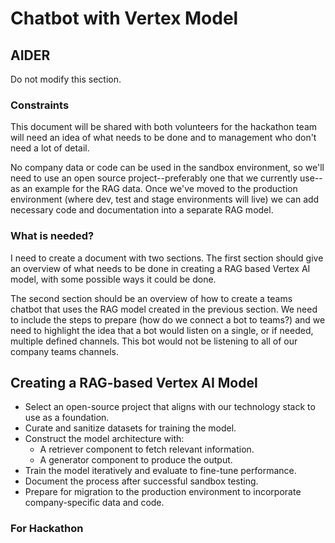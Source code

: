 # Chatbot with Vertex Model

## AIDER

Do not modify this section.

### Constraints

This document will be shared with both volunteers for the hackathon team will
need an idea of what needs to be done and to management who don't need a lot
of detail.

No company data or code can be used in the sandbox environment, so we'll need
to use an open source project--preferably one that we currently use--as an
example for the RAG data. Once we've moved to the production environment
(where dev, test and stage environments will live) we can add necessary code
and documentation into a separate RAG model.

### What is needed?

I need to create a document with two sections. The first section should give an
overview of what needs to be done in creating a RAG based Vertex AI model,
with some possible ways it could be done.

The second section should be an overview of how to create a teams chatbot that
uses the RAG model created in the previous section. We need to include the
steps to prepare (how do we connect a bot to teams?) and we need to highlight
the idea that a bot would listen on a single, or if needed, multiple defined
channels. This bot would not be listening to all of our company teams
channels.

## Creating a RAG-based Vertex AI Model

* Select an open-source project that aligns with our technology stack to use as a foundation.
* Curate and sanitize datasets for training the model.
* Construct the model architecture with:
  * A retriever component to fetch relevant information.
  * A generator component to produce the output.
* Train the model iteratively and evaluate to fine-tune performance.
* Document the process after successful sandbox testing.
* Prepare for migration to the production environment to incorporate company-specific data and code.

### For Hackathon
